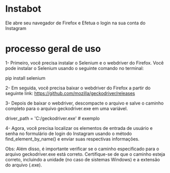 # Instabot
Ele abre seu navegador de Firefox e Efetua o login na sua conta do Instagram

#  processo geral de uso

1- Primeiro, você precisa instalar o Selenium e o webdriver do Firefox. Você pode instalar o Selenium usando o seguinte comando no terminal:

pip install selenium

2- Em seguida, você precisa baixar o webdriver do Firefox a partir do seguinte link: https://github.com/mozilla/geckodriver/releases

3- Depois de baixar o webdriver, descompacte o arquivo e salve o caminho completo para o arquivo geckodriver.exe em uma variável.

driver_path = 'C:/geckodriver.exe' # exemplo

4- Agora, você precisa localizar os elementos de entrada de usuário e senha no formulário de login do Instagram usando o método find_element_by_name() e enviar suas respectivas informações.

Obs: Além disso, é importante verificar se o caminho especificado para o arquivo geckodriver.exe está correto. Certifique-se de que o caminho esteja correto, incluindo a unidade (no caso de sistemas Windows) e a extensão do arquivo (.exe).
